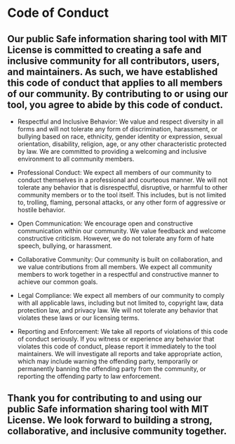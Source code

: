 # Code of Conduct

## Our public Safe information sharing tool with MIT License is committed to creating a safe and inclusive community for all contributors, users, and maintainers. As such, we have established this code of conduct that applies to all members of our community. By contributing to or using our tool, you agree to abide by this code of conduct.

- Respectful and Inclusive Behavior: We value and respect diversity in all forms and will not tolerate any form of discrimination, harassment, or bullying based on race, ethnicity, gender identity or expression, sexual orientation, disability, religion, age, or any other characteristic protected by law. We are committed to providing a welcoming and inclusive environment to all community members.

- Professional Conduct: We expect all members of our community to conduct themselves in a professional and courteous manner. We will not tolerate any behavior that is disrespectful, disruptive, or harmful to other community members or to the tool itself. This includes, but is not limited to, trolling, flaming, personal attacks, or any other form of aggressive or hostile behavior.

- Open Communication: We encourage open and constructive communication within our community. We value feedback and welcome constructive criticism. However, we do not tolerate any form of hate speech, bullying, or harassment.

- Collaborative Community: Our community is built on collaboration, and we value contributions from all members. We expect all community members to work together in a respectful and constructive manner to achieve our common goals.

- Legal Compliance: We expect all members of our community to comply with all applicable laws, including but not limited to, copyright law, data protection law, and privacy law. We will not tolerate any behavior that violates these laws or our licensing terms.

- Reporting and Enforcement: We take all reports of violations of this code of conduct seriously. If you witness or experience any behavior that violates this code of conduct, please report it immediately to the tool maintainers. We will investigate all reports and take appropriate action, which may include warning the offending party, temporarily or permanently banning the offending party from the community, or reporting the offending party to law enforcement.

## Thank you for contributing to and using our public Safe information sharing tool with MIT License. We look forward to building a strong, collaborative, and inclusive community together.